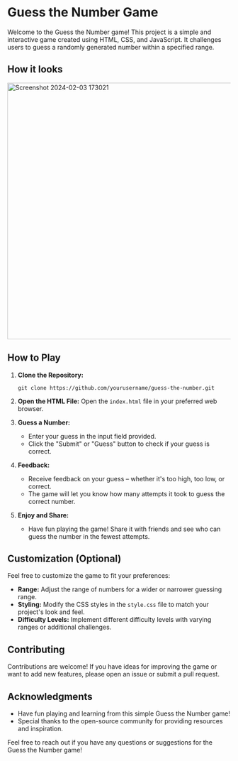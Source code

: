 # Guess the Number Game

Welcome to the Guess the Number game! This project is a simple and interactive game created using HTML, CSS, and JavaScript. It challenges users to guess a randomly generated number within a specified range.

## How it looks
<img width="578" alt="Screenshot 2024-02-03 173021" src="https://github.com/marium-noor/Guess-the-number-game/assets/145590434/4ee801bc-5a08-4e0a-877f-c33c24608e92">





## How to Play

1. **Clone the Repository:**
   ```
   git clone https://github.com/yourusername/guess-the-number.git
   ```

2. **Open the HTML File:**
   Open the `index.html` file in your preferred web browser.

3. **Guess a Number:**
   - Enter your guess in the input field provided.
   - Click the "Submit" or "Guess" button to check if your guess is correct.

4. **Feedback:**
   - Receive feedback on your guess – whether it's too high, too low, or correct.
   - The game will let you know how many attempts it took to guess the correct number.

5. **Enjoy and Share:**
   - Have fun playing the game! Share it with friends and see who can guess the number in the fewest attempts.

## Customization (Optional)

Feel free to customize the game to fit your preferences:

- **Range:** Adjust the range of numbers for a wider or narrower guessing range.
- **Styling:** Modify the CSS styles in the `style.css` file to match your project's look and feel.
- **Difficulty Levels:** Implement different difficulty levels with varying ranges or additional challenges.

## Contributing

Contributions are welcome! If you have ideas for improving the game or want to add new features, please open an issue or submit a pull request.

## Acknowledgments

- Have fun playing and learning from this simple Guess the Number game!
- Special thanks to the open-source community for providing resources and inspiration.

Feel free to reach out if you have any questions or suggestions for the Guess the Number game!
